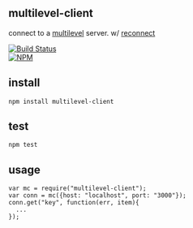 ## multilevel-client

connect to a [multilevel][0] server. w/ [reconnect][1]

[![Build Status](https://travis-ci.org/tphummel/multilevel-client.png)](https://travis-ci.org/tphummel/multilevel-client)  
[![NPM](https://nodei.co/npm/multilevel-client.png?downloads=true)](https://nodei.co/npm/multilevel-client)


## install

    npm install multilevel-client

## test
    
    npm test

## usage

    var mc = require("multilevel-client");
    var conn = mc({host: "localhost", port: "3000"});
    conn.get("key", function(err, item){
      ...
    });


  [0]: https://github.com/juliangruber/multilevel
  [1]: https://github.com/dominictarr/reconnect